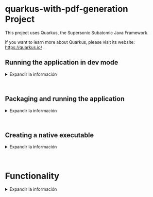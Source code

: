 # quarkus-with-pdf-generation Project

This project uses Quarkus, the Supersonic Subatomic Java Framework.

If you want to learn more about Quarkus, please visit its website: https://quarkus.io/ .

## Running the application in dev mode

<p>
<details>
<summary>Expandir la información</summary>

You can run your application in dev mode that enables live coding using:
```shell script
./mvnw compile quarkus:dev
```

> **_NOTE:_**  Quarkus now ships with a Dev UI, which is available in dev mode only at http://localhost:8080/q/dev/.

</details>
</p> 
<p><br></p>

## Packaging and running the application

<p>
<details>
<summary>Expandir la información</summary>

The application can be packaged using:
```shell script
./mvnw package
```
It produces the `quarkus-run.jar` file in the `target/quarkus-app/` directory.
Be aware that it’s not an _über-jar_ as the dependencies are copied into the `target/quarkus-app/lib/` directory.

The application is now runnable using `java -jar target/quarkus-app/quarkus-run.jar`.

If you want to build an _über-jar_, execute the following command:
```shell script
./mvnw package -Dquarkus.package.type=uber-jar
```

The application, packaged as an _über-jar_, is now runnable using `java -jar target/*-runner.jar`.

</details>
</p> 
<p><br></p>

## Creating a native executable

<p>
<details>
<summary>Expandir la información</summary>

You can create a native executable using: 
```shell script
./mvnw package -Pnative
```

Or, if you don't have GraalVM installed, you can run the native executable build in a container using: 
```shell script
./mvnw package -Pnative -Dquarkus.native.container-build=true
```

You can then execute your native executable with: `./target/quarkus-with-pdf-generation-1.0.0-SNAPSHOT-runner`

If you want to learn more about building native executables, please consult https://quarkus.io/guides/maven-tooling.

</details>
</p> 
<p><br></p>

# Functionality

<p>
<details>
<summary>Expandir la información</summary>
This project is used to explore the capabilities of quarkus in conjuction with the open source pdfbox libraries.

#### Endpoints
This project exposes an endpoint that receives a Google CloudEvent and generate a PDF in the configured folder:

| Verb | URI | Function |
|---|---|---|
| POST | /document/pdf |Create the PDF document using the data of the CloudEvent|
</details>
</p> 
<p><br></p>
